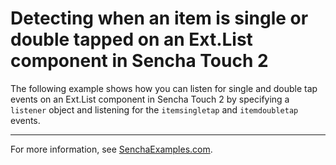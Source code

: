 # Detecting when an item is single or double tapped on an Ext.List component in Sencha Touch 2 #

The following example shows how you can listen for single and double tap events on an Ext.List component in Sencha Touch 2 by specifying a `listener` object and listening for the `itemsingletap` and `itemdoubletap` events.

---

For more information, see [SenchaExamples.com]().
